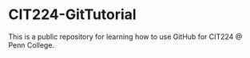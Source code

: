 # CIT224-GitTutorial
 
This is a public repository for learning how to use GitHub for CIT224 @ Penn College.